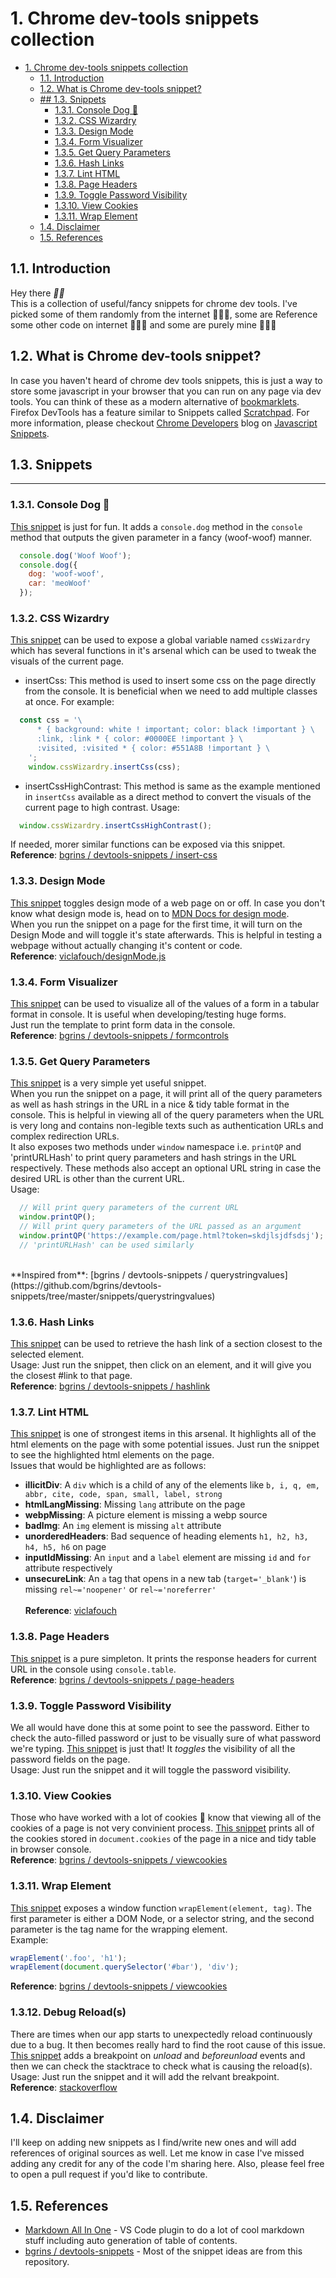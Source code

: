 # 1. Chrome dev-tools snippets collection

- [1. Chrome dev-tools snippets collection](#1-chrome-dev-tools-snippets-collection)
  - [1.1. Introduction](#11-introduction)
  - [1.2. What is Chrome dev-tools snippet?](#12-what-is-chrome-dev-tools-snippet)
  - [## 1.3. Snippets](#-13-snippets)
    - [1.3.1. Console Dog 🐶](#131-console-dog-)
    - [1.3.2. CSS Wizardry](#132-css-wizardry)
    - [1.3.3. Design Mode](#133-design-mode)
    - [1.3.4. Form Visualizer](#134-form-visualizer)
    - [1.3.5. Get Query Parameters](#135-get-query-parameters)
    - [1.3.6. Hash Links](#136-hash-links)
    - [1.3.7. Lint HTML](#137-lint-html)
    - [1.3.8. Page Headers](#138-page-headers)
    - [1.3.9. Toggle Password Visibility](#139-toggle-password-visibility)
    - [1.3.10. View Cookies](#1310-view-cookies)
    - [1.3.11. Wrap Element](#1311-wrap-element)
  - [1.4. Disclaimer](#14-disclaimer)
  - [1.5. References](#15-references)
## 1.1. Introduction
Hey there ___🙌🏻___
<br>
This is a collection of useful/fancy snippets for chrome dev tools. I've picked some of them randomly from the internet 👨🏻‍🎤, some are Reference some other code on internet 👨🏻‍🔬 and some are purely mine 👨🏻‍🎨

## 1.2. What is Chrome dev-tools snippet?

In case you haven't heard of chrome dev tools snippets, this is just a way to store some javascript in your browser that you can run on any page via dev tools. You can think of these as a modern alternative of [bookmarklets](https://en.wikipedia.org/wiki/Bookmarklet). Firefox DevTools has a feature similar to Snippets called [Scratchpad](https://developer.mozilla.org/en-US/docs/Tools/Scratchpad). For more information, please checkout [Chrome Developers](https://developer.chrome.com/) blog on [Javascript Snippets](https://developer.chrome.com/docs/devtools/javascript/snippets/).

## 1.3. Snippets
---
### 1.3.1. Console Dog 🐶
[This snippet](/snippets/console-dog.js) is just for fun. It adds a `console.dog` method in the `console` method that outputs the given parameter in a fancy (woof-woof) manner.
<br>
```js
  console.dog('Woof Woof');
  console.dog({
    dog: 'woof-woof',
    car: 'meoWoof'
  });
```

### 1.3.2. CSS Wizardry
[This snippet](/snippets/css-wizardry.js) can be used to expose a global variable named `cssWizardry` which has several functions in it's arsenal which can be used to tweak the visuals of the current page.
<br>
- insertCss: This method is used to insert some css on the page directly from the console. It is beneficial when we need to add multiple classes at once. For example:
```js
  const css = '\
      * { background: white ! important; color: black !important } \
      :link, :link * { color: #0000EE !important } \
      :visited, :visited * { color: #551A8B !important } \
    ';
    window.cssWizardry.insertCss(css);
```
- insertCssHighContrast: This method is same as the example mentioned in `insertCss` available as a direct method to convert the visuals of the current page to high contrast. Usage:
```js
  window.cssWizardry.insertCssHighContrast();
```
If needed, morer similar functions can be exposed via this snippet.
<br>
**Reference**: [bgrins
/
devtools-snippets / insert-css](https://github.com/bgrins/devtools-snippets/tree/master/snippets/insert-css)

### 1.3.3. Design Mode
[This snippet](/snippets/design-mode.js) toggles design mode of a web page on or off. In case you don't know what design mode is, head on to [MDN Docs for design mode](https://developer.mozilla.org/en-US/docs/Web/API/Document/designMode).
<br>
When you run the snippet on a page for the first time, it will turn on the Design Mode and will toggle it's state afterwards. This is helpful in testing a webpage without actually changing it's content or code.
<br>
**Reference**: [viclafouch/designMode.js](https://gist.github.com/viclafouch/c6445aa2f0cf23f990587ad3061fd380)

### 1.3.4. Form Visualizer
[This snippet](/snippets/form-control.js) can be used to visualize all of the values of a form in a tabular format in console. It is useful when developing/testing huge forms.
<br>
Just run the template to print form data in the console.
<br>
**Reference**: [bgrins
/
devtools-snippets / formcontrols](https://github.com/bgrins/devtools-snippets/tree/master/snippets/formcontrols)

### 1.3.5. Get Query Parameters
[This snippet](/snippets/get-query-params.js) is a very simple yet useful snippet.
<br>
When you run the snippet on a page, it will print all of the query parameters as well as hash strings in the URL in a nice & tidy table format in the console. This is helpful in viewing all of the query parameters when the URL is very long and contains non-legible texts such as authentication URLs and complex redirection URLs.
<br>
It also exposes two methods under `window` namespace i.e. `printQP` and 'printURLHash' to print query parameters and hash strings in the URL respectively. These methods also accept an optional URL string in case the desired URL is other than the current URL.
<br>
Usage:
```js
  // Will print query parameters of the current URL
  window.printQP();
  // Will print query parameters of the URL passed as an argument
  window.printQP('https://example.com/page.html?token=skdjlsjdfsdsj');
  // 'printURLHash' can be used similarly
```
<br>
**Inspired from**: [bgrins
/
devtools-snippets / querystringvalues](https://github.com/bgrins/devtools-snippets/tree/master/snippets/querystringvalues)

### 1.3.6. Hash Links
[This snippet](/snippets/hash-link.js) can be used to retrieve the hash link of a section closest to the selected element.
<br>
Usage: Just run the snippet, then click on an element, and it will give you the closest #link to that page.
<br>
**Reference**: [bgrins
/
devtools-snippets / hashlink](https://github.com/bgrins/devtools-snippets/tree/master/snippets/hashlink)

### 1.3.7. Lint HTML
[This snippet](/snippets/lint-html.js) is one of strongest items in this arsenal. It highlights all of the html elements on the page with some potential issues. Just run the snippet to see the highlighted html elements on the page.
<br>
Issues that would be highlighted are as follows:
- **illicitDiv**: A `div` which is a child of any of the elements like `b, i, q, em, abbr, cite, code, span, small, label, strong`
- **htmlLangMissing**: Missing `lang`
attribute on the page
- **webpMissing**: A picture element is missing a webp source
- **badImg**: An `img` element is missing `alt` attribute
- **unorderedHeaders**: Bad sequence of heading elements `h1, h2, h3, h4, h5, h6` on page
- **inputIdMissing**: An `input` and a `label` element are missing `id` and `for` attribute respectively
- **unsecureLink**: An `a` tag that opens in a new tab (`target='_blank'`) is missing `rel~='noopener'` or `rel~='noreferrer'`
<br><br>
**Reference**: [viclafouch](https://gist.github.com/viclafouch/157c2572d8235f4ebd1305b69b82f964)

### 1.3.8. Page Headers
[This snippet](/snippets/page-headers.js) is a pure simpleton. It prints the response headers for current URL in the console using `console.table`.
<br>
**Reference**: [bgrins
/
devtools-snippets / page-headers](https://github.com/bgrins/devtools-snippets/tree/master/snippets/showheaders)

### 1.3.9. Toggle Password Visibility
We all would have done this at some point to see the password. Either to check the auto-filled password or just to be visually sure of what password we're typing. [This snippet](/snippets/toggle-password-visibility.js) is just that! It *toggles* the visibility of all the password fields on the page.
<br>
Usage:
Just run the snippet and it will toggle the password visibility.

### 1.3.10. View Cookies
Those who have worked with a lot of cookies 🍪 know that viewing all of the cookies of a page is not very convinient process. [This snippet](/snippets/view-cookies.js) prints all of the cookies stored in `document.cookies` of the page in a nice and tidy table in browser console.
<br>
**Reference**: [bgrins
/
devtools-snippets / viewcookies](https://github.com/bgrins/devtools-snippets/tree/master/snippets/viewcookies)

### 1.3.11. Wrap Element
[This snippet](/snippets/wrap-element.js) exposes a window function `wrapElement(element, tag)`. The first parameter is either a DOM Node, or a selector string, and the second parameter is the tag name for the wrapping element.
<br>
Example:
<br>
```js
wrapElement('.foo', 'h1');
wrapElement(document.querySelector('#bar'), 'div');
```
**Reference**: [bgrins
/
devtools-snippets / viewcookies](https://github.com/bgrins/devtools-snippets/tree/master/snippets/viewcookies)

### 1.3.12. Debug Reload(s)
There are times when our app starts to unexpectedly reload continuously due to a bug. It then becomes really hard to find the root cause of this issue. [This snippet](/snippets/debug-reload.js) adds a breakpoint on *unload* and *beforeunload* events and then we can check the stacktrace to check what is causing the reload(s).
<br>
Usage:
Just run the snippet and it will add the relvant breakpoint.
<br>
**Reference**: [stackoverflow](https://stackoverflow.com/a/73836850/2996624)
## 1.4. Disclaimer

I'll keep on adding new snippets as I find/write new ones and will add references of original sources as well. Let me know in case I've missed adding any credit for any of the code I'm sharing here. Also, please feel free to open a pull request if you'd like to contribute.

## 1.5. References
- [Markdown All In One](https://marketplace.visualstudio.com/items?itemName=yzhang.markdown-all-in-one) - VS Code plugin to do a lot of cool markdown stuff including auto generation of table of contents.
- [bgrins / devtools-snippets](https://github.com/bgrins/devtools-snippets/tree/master/snippets) - Most of the snippet ideas are from this repository.